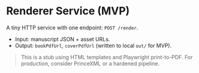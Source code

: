 
# Renderer Service (MVP)

A tiny HTTP service with one endpoint: `POST /render`.
- Input: manuscript JSON + asset URLs.
- Output: `bookPdfUrl`, `coverPdfUrl` (written to local `out/` for MVP).

> This is a stub using HTML templates and Playwright print-to-PDF. For production, consider PrinceXML or a hardened pipeline.
